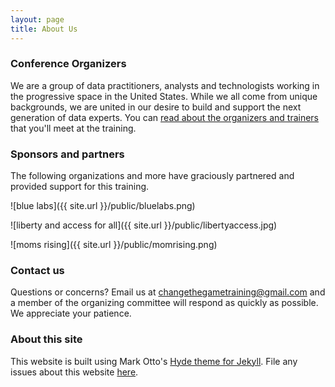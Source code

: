 ```yaml
---
layout: page
title: About Us 
---
```


### Conference Organizers

We are a group of data practitioners, analysts and technologists working in the progressive space in the United States. While we all come from unique backgrounds, we are united in our desire to build and support the next generation of data experts. 
You can [read about the organizers and trainers](http://changethegame.io/trainers/) that you'll meet at the training. 

### Sponsors and partners
The following organizations and more have graciously partnered and provided support for this training.

![blue labs]({{ site.url }}/public/bluelabs.png)

![liberty and access for all]({{ site.url }}/public/libertyaccess.jpg)

![moms rising]({{ site.url }}/public/momrising.png)

### Contact us

Questions or concerns? Email us at changethegametraining@gmail.com and a member of the organizing committee will respond as quickly as possible. We appreciate your patience.

### About this site

This website is built using Mark Otto's [Hyde theme for Jekyll](https://github.com/poole/hyde). File any issues about this website [here](https://github.com/anniejw6/datatraining_site).

